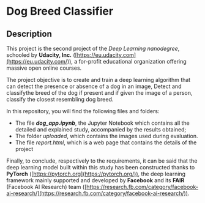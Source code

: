 

# Dog Breed Classifier

## Description

This project is the second project of the _Deep Learning nanodegree_, schooled by **Udacity, Inc.** ([https://eu.udacity.com](https://eu.udacity.com/)), a for-profit educational organization offering massive open online courses.

The project objective is to create and train a deep learning algorithm that can  detect the presence or absence of a dog in an image, Detect and classifythe breed of the dog if present and if given the image of a person, classify the closest resembling dog breed.

In this repository, you will find the following files and folders:

-   The file  _**dog_app.ipynb**_, the Jupyter Notebook which contains all the detailed and explained study, accompanied by the results obtained;
-   The folder  _uploaded_, which contains the images used during evaluation.
-   The file  _report.html_, which is a web page that contains the details of the project

Finally, to conclude, respectively to the requirements, it can be said that the deep learning model built within this study has been constructed thanks to  **PyTorch**  ([https://pytorch.org](https://pytorch.org/)), the deep learning framework mainly supported and developed by  **Facebook**  and its  **FAIR**  (Facebook AI Research) team ([https://research.fb.com/category/facebook-ai-research/](https://research.fb.com/category/facebook-ai-research/)).


